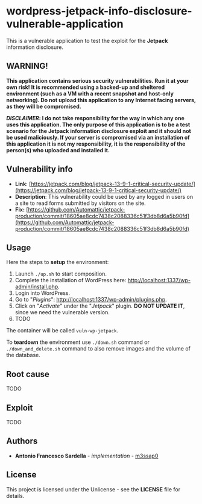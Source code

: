 # wordpress-jetpack-info-disclosure-vulnerable-application

This is a vulnerable application to test the exploit for the **Jetpack** information disclosure.

## WARNING!

**This application contains serious security vulnerabilities. Run it at your own risk! It is recommended using a backed-up and sheltered environment (such as a VM with a recent snapshot and host-only networking). Do not upload this application to any Internet facing servers, as they will be compromised.**

***DISCLAIMER*: I do not take responsibility for the way in which any one uses this application. The only purpose of this application is to be a test scenario for the Jetpack information disclosure exploit and it should not be used maliciously. If your server is compromised via an installation of this application it is not my responsibility, it is the responsibility of the person(s) who uploaded and installed it.**

## Vulnerability info

* **Link**: [https://jetpack.com/blog/jetpack-13-9-1-critical-security-update/](https://jetpack.com/blog/jetpack-13-9-1-critical-security-update/)
* **Description**: This vulnerability could be used by any logged in users on a site to read forms submitted by visitors on the site.
* **Fix:** [https://github.com/Automattic/jetpack-production/commit/18605ae8cdc7438c2088336c51f3db8d6a5b90fd](https://github.com/Automattic/jetpack-production/commit/18605ae8cdc7438c2088336c51f3db8d6a5b90fd)

## Usage

Here the steps to **setup** the environment:
1. Launch `./up.sh` to start composition.
2. Complete the installation of WordPress here: [http://localhost:1337/wp-admin/install.php](http://localhost:1337/wp-admin/install.php).
3. Login into WordPress.
4. Go to "*Plugins*": [http://localhost:1337/wp-admin/plugins.php](http://localhost:1337/wp-admin/plugins.php).
5. Click on "*Activate*" under the "*Jetpack*" plugin. **DO NOT UPDATE IT**, since we need the vulnerable version.
6. TODO

The container will be called `vuln-wp-jetpack`.

To **teardown** the environment use `./down.sh` command or `./down_and_delete.sh` command to also remove images and the volume of the database.

## Root cause

TODO

## Exploit

TODO

## Authors

* **Antonio Francesco Sardella** - *implementation* - [m3ssap0](https://github.com/m3ssap0)

## License

This project is licensed under the Unlicense - see the **LICENSE** file for details.
